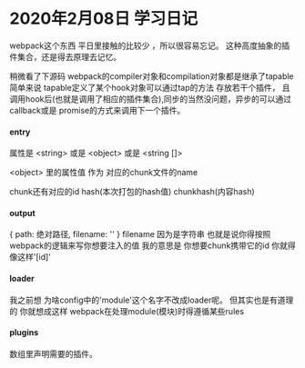 # 2020年2月08日 学习日记

webpack这个东西 平日里接触的比较少 ，所以很容易忘记。
这种高度抽象的插件集合，还是得去原理去记忆。

稍微看了下源码 webpack的compiler对象和compilation对象都是继承了tapable
简单来说 tapable定义了某个hook对象可以通过tap的方法 存放若干个插件，
且调用hook后(也就是调用了相应的插件集合),同步的当然没问题，异步的可以通过callback或是
promise的方式来调用下一个插件。

#### entry

属性是 \<string> 或是 \<object> 或是 \<string []>

\<object> 里的属性值 作为 对应的chunk文件的name

chunk还有对应的id  hash(本次打包的hash值)  chunkhash(内容hash)


#### output

{
  path: 绝对路径,
  filename: ''
}
filename 因为是字符串 也就是说你得按照webpack的逻辑来写你想要注入的值
我的意思是 你想要chunk携带它的id 你就得像这样'\[id]'

#### loader

我之前想 为啥config中的'module'这个名字不改成loader呢。
但其实也是有道理的 你就想成这样 webpack在处理module(模块)时得遵循某些rules

#### plugins

数组里声明需要的插件。